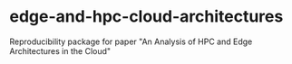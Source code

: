 # edge-and-hpc-cloud-architectures
Reproducibility package for paper "An Analysis of HPC and Edge Architectures in the Cloud"

